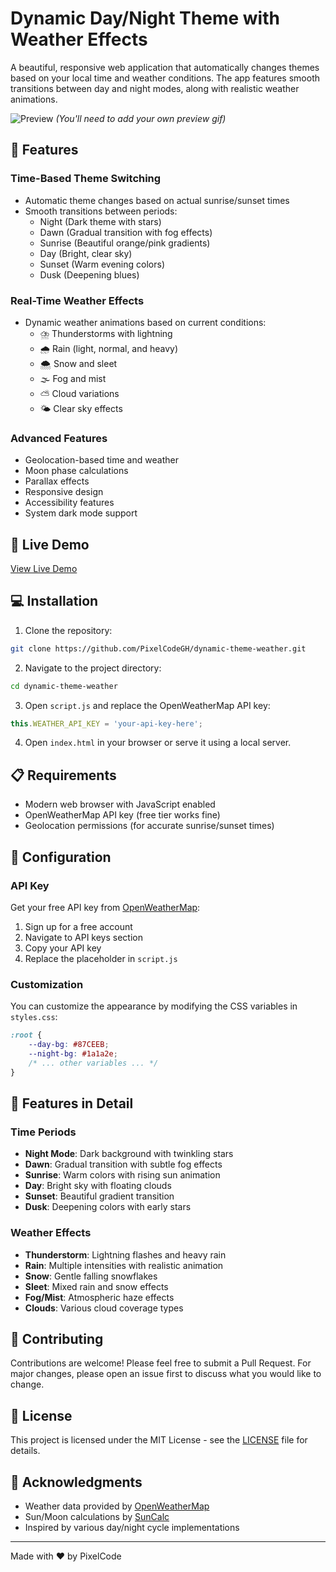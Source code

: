 # Dynamic Day/Night Theme with Weather Effects

A beautiful, responsive web application that automatically changes themes based on your local time and weather conditions. The app features smooth transitions between day and night modes, along with realistic weather animations.

![Preview](preview.gif) *(You'll need to add your own preview gif)*

## 🌟 Features

### Time-Based Theme Switching
- Automatic theme changes based on actual sunrise/sunset times
- Smooth transitions between periods:
  - Night (Dark theme with stars)
  - Dawn (Gradual transition with fog effects)
  - Sunrise (Beautiful orange/pink gradients)
  - Day (Bright, clear sky)
  - Sunset (Warm evening colors)
  - Dusk (Deepening blues)

### Real-Time Weather Effects
- Dynamic weather animations based on current conditions:
  - ⛈️ Thunderstorms with lightning
  - 🌧️ Rain (light, normal, and heavy)
  - 🌨️ Snow and sleet
  - 🌫️ Fog and mist
  - ⛅ Cloud variations
  - 🌤️ Clear sky effects

### Advanced Features
- Geolocation-based time and weather
- Moon phase calculations
- Parallax effects
- Responsive design
- Accessibility features
- System dark mode support

## 🚀 Live Demo
[View Live Demo](https://dynamic-theme-weather.netlify.app/)

## 💻 Installation

1. Clone the repository:
```bash
git clone https://github.com/PixelCodeGH/dynamic-theme-weather.git
```

2. Navigate to the project directory:
```bash
cd dynamic-theme-weather
```

3. Open `script.js` and replace the OpenWeatherMap API key:
```javascript
this.WEATHER_API_KEY = 'your-api-key-here';
```

4. Open `index.html` in your browser or serve it using a local server.

## 📋 Requirements

- Modern web browser with JavaScript enabled
- OpenWeatherMap API key (free tier works fine)
- Geolocation permissions (for accurate sunrise/sunset times)

## 🔧 Configuration

### API Key
Get your free API key from [OpenWeatherMap](https://openweathermap.org/api):
1. Sign up for a free account
2. Navigate to API keys section
3. Copy your API key
4. Replace the placeholder in `script.js`

### Customization
You can customize the appearance by modifying the CSS variables in `styles.css`:
```css
:root {
    --day-bg: #87CEEB;
    --night-bg: #1a1a2e;
    /* ... other variables ... */
}
```

## 🎨 Features in Detail

### Time Periods
- **Night Mode**: Dark background with twinkling stars
- **Dawn**: Gradual transition with subtle fog effects
- **Sunrise**: Warm colors with rising sun animation
- **Day**: Bright sky with floating clouds
- **Sunset**: Beautiful gradient transition
- **Dusk**: Deepening colors with early stars

### Weather Effects
- **Thunderstorm**: Lightning flashes and heavy rain
- **Rain**: Multiple intensities with realistic animation
- **Snow**: Gentle falling snowflakes
- **Sleet**: Mixed rain and snow effects
- **Fog/Mist**: Atmospheric haze effects
- **Clouds**: Various cloud coverage types

## 🤝 Contributing

Contributions are welcome! Please feel free to submit a Pull Request. For major changes, please open an issue first to discuss what you would like to change.

## 📝 License

This project is licensed under the MIT License - see the [LICENSE](LICENSE) file for details.

## 🙏 Acknowledgments

- Weather data provided by [OpenWeatherMap](https://openweathermap.org/)
- Sun/Moon calculations by [SunCalc](https://github.com/mourner/suncalc)
- Inspired by various day/night cycle implementations

---
Made with ❤️ by PixelCode

